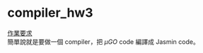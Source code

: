# compiler_hw3
[作業要求](https://github.com/paul90317/compiler_hw3/blob/master/README.pdf)  
簡單說就是要做一個 compiler，把 $\mu GO$ code 編譯成 Jasmin code。  
